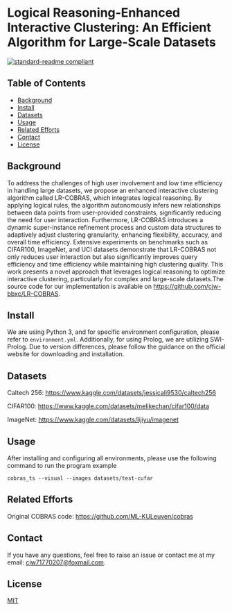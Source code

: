 # Logical Reasoning-Enhanced Interactive Clustering: An Efficient Algorithm for Large-Scale Datasets

[![standard-readme compliant](https://img.shields.io/badge/readme%20style-standard-brightgreen.svg?style=flat-square)](https://github.com/RichardLitt/standard-readme)

## Table of Contents

- [Background](#background)
- [Install](#install)
- [Datasets](#datasets)
- [Usage](#usage)
- [Related Efforts](#related-efforts)
- [Contact](#contact)
- [License](#license)

## Background

To address the challenges of high user involvement and low time efficiency in handling large datasets, we propose an
enhanced interactive clustering algorithm called LR-COBRAS, which integrates logical reasoning. By applying logical
rules, the algorithm autonomously infers new relationships between data points from user-provided constraints,
significantly reducing the need for user interaction. Furthermore, LR-COBRAS introduces a dynamic super-instance
refinement process and custom data structures to adaptively adjust clustering granularity, enhancing flexibility,
accuracy, and overall time efficiency. Extensive experiments on benchmarks such as CIFAR100, ImageNet, and UCI datasets
demonstrate that LR-COBRAS not only reduces user interaction but also significantly improves query efficiency and time
efficiency while maintaining high clustering quality. This work presents a novel approach that leverages logical
reasoning to optimize interactive clustering, particularly for complex and large-scale datasets.The source code for our
implementation is available on https://github.com/cjw-bbxc/LR-COBRAS.

## Install

We are using Python 3, and for specific environment configuration, please refer to `environment.yml`. Additionally, for
using Prolog, we are utilizing SWI-Prolog. Due to version differences, please follow the guidance on the official
website for downloading and installation.

## Datasets

Caltech 256: https://www.kaggle.com/datasets/jessicali9530/caltech256

CIFAR100: https://www.kaggle.com/datasets/melikechan/cifar100/data

ImageNet: https://www.kaggle.com/datasets/lijiyu/imagenet

## Usage

After installing and configuring all environments, please use the following command to run the program example

```shell
cobras_ts --visual --images datasets/test-cufar
```

## Related Efforts

Original COBRAS code: https://github.com/ML-KULeuven/cobras

## Contact

If you have any questions, feel free to raise an issue or contact me at my email: cjw71770207@foxmail.com.

## License

[MIT](LICENSE)
